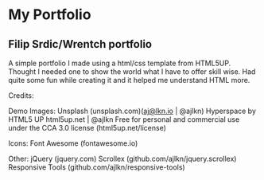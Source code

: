# My Portfolio

## Filip Srdic/Wrentch portfolio

A simple portfolio I made using a html/css template from HTML5UP. Thought I needed one to show the world what I have to offer skill wise. Had quite some fun while creating it and it helped me understand HTML more.

Credits:

Demo Images:
	Unsplash (unsplash.com)(aj@lkn.io | @ajlkn)
	Hyperspace by HTML5 UP
	html5up.net | @ajlkn
	Free for personal and commercial use under the CCA 3.0 license (html5up.net/license)

Icons:
	Font Awesome (fontawesome.io)

Other:
	jQuery (jquery.com)
	Scrollex (github.com/ajlkn/jquery.scrollex)
	Responsive Tools (github.com/ajlkn/responsive-tools)
